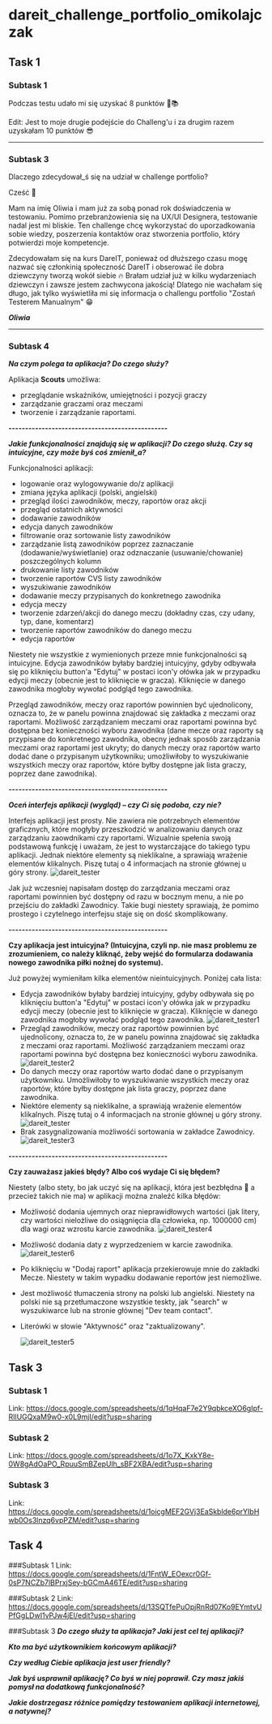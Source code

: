 # dareit_challenge_portfolio_omikolajczak


## Task 1


### Subtask 1
Podczas testu udało mi się uzyskać 8 punktów 🤔📚

Edit: Jest to moje drugie podejście do Challeng'u i za drugim razem uzyskałam 10 punktów 😎

---

### Subtask 3
Dlaczego zdecydował_ś się na udział w challenge portfolio?

Cześć 🤍 

Mam na imię Oliwia i mam już za sobą ponad rok doświadczenia w testowaniu. Pomimo przebranżowienia się na UX/UI Designera, testowanie nadal jest mi bliskie. Ten challenge chcę wykorzystać do uporzadkowania sobie wiedzy, poszerzenia kontaktów oraz stworzenia portfolio, który potwierdzi moje kompetencje. 

Zdecydowałam się na kurs DareIT, ponieważ od dłuższego czasu mogę nazwać się członkinią społeczność DareIT i obserować ile dobra dziewczyny tworzą wokół siebie 🔥 Brałam udział już w kilku wydarzeniach dziewczyn i zawsze jestem zachwycona jakością! Dlatego nie wachałam się długo, jak tylko wyświetliła mi się informacja o challengu portfolio "Zostań Testerem Manualnym" 😁 

***Oliwia***

---

### Subtask 4

_**Na czym polega ta aplikacja? Do czego służy?**_

Aplikacja **Scouts** umożliwa:
  * przeglądanie wskaźników, umiejętności i pozycji graczy
  * zarządzanie graczami oraz meczami 
  * tworzenie i zarządzanie raportami.

**------------------------------------------------**

_**Jakie funkcjonalności znajdują się w aplikacji? Do czego służą. Czy są intuicyjne, czy może byś coś zmienił_a?**_

Funkcjonalności aplikacji:
  * logowanie oraz wylogowywanie do/z aplikacji 
  * zmiana języka aplikacji (polski, angielski)
  * przegląd ilości zawodników, meczy, raportów oraz akcji
  * przegląd ostatnich aktywności
  * dodawanie zawodników
  * edycja danych zawodników
  * filtrowanie oraz sortowanie listy zawodników
  * zarządzanie listą zawodników poprzez zaznaczanie (dodawanie/wyświetlanie) oraz odznaczanie (usuwanie/chowanie) poszczególnych kolumn
  * drukowanie listy zawodników
  * tworzenie raportów CVS listy zawodników
  * wyszukiwanie zawodników
  * dodawanie meczy przypisanych do konkretnego zawodnika
  * edycja meczy
  * tworzenie zdarzeń/akcji do danego meczu (dokładny czas, czy udany, typ, dane, komentarz)
  * tworzenie raportów zawodników do danego meczu
  * edycja raportów

Niestety nie wszystkie z wymienionych przeze mnie funkcjonalności są intuicyjne. Edycja zawodników byłaby bardziej intuicyjny, gdyby odbywała się po kliknięciu button'a "Edytuj" w postaci icon'y ołówka jak w przypadku edycji meczy (obecnie jest to kliknięcie w gracza). Kliknięcie w danego zawodnika mogłoby wywołać podgląd tego zawodnika. 

Przegląd zawodników, meczy oraz raportów powinnien być ujednolicony, oznacza to, że w panelu powinna znajdować się zakładka z meczami oraz raportami. Możliwość zarządzaniem meczami oraz raportami powinna być dostępna bez konieczności wyboru zawodnika (dane mecze oraz raporty są przypisane do konkretnego zawodnika, obecny jednak sposób zarządzania meczami oraz raportami jest ukryty; do danych meczy oraz raportów warto dodać dane o przypisanym użytkowniku; umożliwiłoby to wyszukiwanie wszystkich meczy oraz raportów, które byłby dostępne jak lista graczy, poprzez dane zawodnika).

**------------------------------------------------**

_**Oceń interfejs aplikacji (wygląd) – czy Ci się podoba, czy nie?**_

Interfejs aplikacji jest prosty. Nie zawiera nie potrzebnych elementów graficznych, które mogłyby przeszkodzić w analizowaniu danych oraz zarządzaniu zaowdnikami czy raportami. Wizualnie spełenia swoją podstawową funkcję i uważam, że jest to wystarczające do takiego typu aplikacji. Jednak niektóre elementy są nieklikalne, a sprawiają wrażenie elementów klikalnych. Piszę tutaj o 4 informacjach na stronie głównej u góry strony. 
![dareit_tester](https://user-images.githubusercontent.com/56199380/213307051-f6c06f48-5f73-42dd-add6-e85c957373ef.png)

Jak już wczesniej napisałam dostęp do zarządzania meczami oraz raportami powinnien być dostępny od razu w bocznym menu, a nie po przejściu do zakładki Zawodnicy. Takie bugi niestety sprawiają, że pomimo prostego i czytelnego interfejsu staje się on dość skomplikowany.

**------------------------------------------------**

**Czy aplikacja jest intuicyjna? (Intuicyjna, czyli np. nie masz problemu ze zrozumieniem, co należy kliknąć, żeby wejść do formularza dodawania nowego zawodnika piłki nożnej do systemu).**

Już powyżej wymieniłam kilka elementów nieintuicyjnych. Poniżej cała lista:
 * Edycja zawodników byłaby bardziej intuicyjny, gdyby odbywała się po kliknięciu button'a "Edytuj" w postaci icon'y ołówka jak w przypadku edycji meczy (obecnie jest to kliknięcie w gracza). Kliknięcie w danego zawodnika mogłoby wywołać podgląd tego zawodnika. ![dareit_tester1](https://user-images.githubusercontent.com/56199380/213309130-d7ac3708-ca4a-48cd-a721-91275b57cf15.png)
 * Przegląd zawodników, meczy oraz raportów powinnien być ujednolicony, oznacza to, że w panelu powinna znajdować się zakładka z meczami oraz raportami. Możliwość zarządzaniem meczami oraz raportami powinna być dostępna bez konieczności wyboru zawodnika. ![dareit_tester2](https://user-images.githubusercontent.com/56199380/213309276-0f83d49b-98c8-49e6-a73b-cb09295f168d.png)
 * Do danych meczy oraz raportów warto dodać dane o przypisanym użytkowniku. Umożliwiłoby to wyszukiwanie wszystkich meczy oraz raportów, które byłby dostępne jak lista graczy, poprzez dane zawodnika.
 * Niektóre elementy są nieklikalne, a sprawiają wrażenie elementów klikalnych. Piszę tutaj o 4 informacjach na stronie głównej u góry strony. ![dareit_tester](https://user-images.githubusercontent.com/56199380/213307051-f6c06f48-5f73-42dd-add6-e85c957373ef.png)
 * Brak zasygnalizowania możliwośći sortowania w zakładce Zawodnicy. ![dareit_tester3](https://user-images.githubusercontent.com/56199380/213309716-85e19ea5-bd96-4f60-98a8-95854bc48938.png)


**------------------------------------------------**

**Czy zauważasz jakieś błędy? Albo coś wydaje Ci się błędem?**

Niestety (albo stety, bo jak uczyć się na aplikacji, która jest bezbłędna 🧐 a przecież takich nie ma) w aplikacji można znaleźć kilka błędów:

 * Możliwość dodania ujemnych oraz nieprawidłowych wartości (jak litery, czy wartości nielożliwe do osiągnięcia dla człowieka, np. 1000000 cm) dla wagi oraz wzrostu karcie zawodnika. ![dareit_tester4](https://user-images.githubusercontent.com/56199380/213310899-dc9f2479-e719-48ea-be74-2c86231a2d15.png)
 * Możliwość dodania daty z wyprzedzeniem w karcie zawodnika. ![dareit_tester6](https://user-images.githubusercontent.com/56199380/213312923-9d44f37b-4fc1-43e8-b7dc-19ab97c77fd0.png)
 * Po kliknięciu w "Dodaj raport" aplikacja przekierowuje mnie do zakładki Mecze. Niestety w takim wypadku dodawanie reportów jest niemożliwe.
 * Jest możliwość tłumaczenia strony na polski lub angielski. Niestety na polski nie są przetłumaczone wszystkie teskty, jak "search" w wyszukiwarce lub na stronie głównej "Dev team contact". 
 * Literówki w słowie "Aktywność" oraz "zaktualizowany". 

   ![dareit_tester5](https://user-images.githubusercontent.com/56199380/213312154-b425d050-37d2-469d-b335-54f681da8a5f.png)


## Task 3


### Subtask 1
Link: https://docs.google.com/spreadsheets/d/1qHqaF7e2Y9qbkceXO6gIpf-RIlUGQxaM9w0-x0L9mjI/edit?usp=sharing


### Subtask 2
Link: https://docs.google.com/spreadsheets/d/1o7X_KxkY8e-0W8gAdOaPO_RpuuSmBZepUlh_sBF2XBA/edit?usp=sharing


### Subtask 3
Link: https://docs.google.com/spreadsheets/d/1oicgMEF2GVj3EaSkblde6prYIbHwb0Os3lnzq6vpPZM/edit?usp=sharing

## Task 4

###Subtask 1
Link: https://docs.google.com/spreadsheets/d/1FntW_EOexcr0Gf-0sP7NCZb7lBPrxjSey-bGCmA46TE/edit?usp=sharing

###Subtask 2
Link: https://docs.google.com/spreadsheets/d/13SQTfePuOpjRnRd07Ko9EYmtvUPfGgLDwI1vPJw4jEI/edit?usp=sharing

###Subtask 3
_**Do czego służy ta aplikacja? Jaki jest cel tej aplikacji?**_


_**Kto ma być użytkownikiem końcowym aplikacji?**_


_**Czy według Ciebie aplikacja jest user friendly?**_


_**Jak byś usprawnił aplikację? Co byś w niej poprawił. Czy masz jakiś pomysł na dodatkową funkcjonalność?**_


_**Jakie dostrzegasz różnice pomiędzy testowaniem aplikacji internetowej, a natywnej?**_

